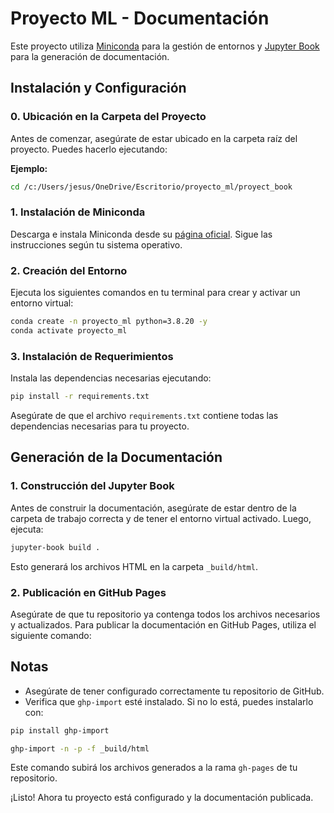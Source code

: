 # Proyecto ML - Documentación

Este proyecto utiliza [Miniconda](https://docs.conda.io/en/latest/miniconda.html) para la gestión de entornos y [Jupyter Book](https://jupyterbook.org/) para la generación de documentación.

## Instalación y Configuración

### 0. Ubicación en la Carpeta del Proyecto
Antes de comenzar, asegúrate de estar ubicado en la carpeta raíz del proyecto. Puedes hacerlo ejecutando:

**Ejemplo:**
```bash
cd /c:/Users/jesus/OneDrive/Escritorio/proyecto_ml/proyect_book
```

### 1. Instalación de Miniconda
Descarga e instala Miniconda desde su [página oficial](https://docs.conda.io/en/latest/miniconda.html). Sigue las instrucciones según tu sistema operativo.

### 2. Creación del Entorno
Ejecuta los siguientes comandos en tu terminal para crear y activar un entorno virtual:

```bash
conda create -n proyecto_ml python=3.8.20 -y
conda activate proyecto_ml
```

### 3. Instalación de Requerimientos
Instala las dependencias necesarias ejecutando:

```bash
pip install -r requirements.txt
```

Asegúrate de que el archivo `requirements.txt` contiene todas las dependencias necesarias para tu proyecto.

## Generación de la Documentación

### 1. Construcción del Jupyter Book
Antes de construir la documentación, asegúrate de estar dentro de la carpeta de trabajo correcta y de tener el entorno virtual activado. Luego, ejecuta:

```bash
jupyter-book build .
```

Esto generará los archivos HTML en la carpeta `_build/html`.

### 2. Publicación en GitHub Pages
Asegúrate de que tu repositorio ya contenga todos los archivos necesarios y actualizados. Para publicar la documentación en GitHub Pages, utiliza el siguiente comando:
## Notas
- Asegúrate de tener configurado correctamente tu repositorio de GitHub.
- Verifica que `ghp-import` esté instalado. Si no lo está, puedes instalarlo con:

```bash
pip install ghp-import
```

```bash
ghp-import -n -p -f _build/html
```

Este comando subirá los archivos generados a la rama `gh-pages` de tu repositorio.



¡Listo! Ahora tu proyecto está configurado y la documentación publicada.